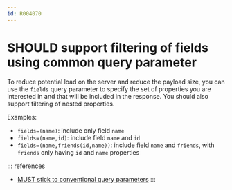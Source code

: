 ```yaml
---
id: R004070
---
```


# SHOULD support filtering of fields using common query parameter

To reduce potential load on the server and reduce the payload size, you can use the `fields` query parameter to specify the set of properties you are interested in and that will be included in the response.
You should also support filtering of nested properties.

Examples:

- `fields=(name)`: include only field `name`
- `fields=(name,id)`: include field `name` and `id`
- `fields=(name,friends(id,name))`: include field `name` and `friends`, with `friends` only having `id` and `name` properties

::: references

- [MUST stick to conventional query parameters](../../../../rest/resources/naming-conventions/rules/must-stick-to-conventional-query-parameters.md)
  :::
